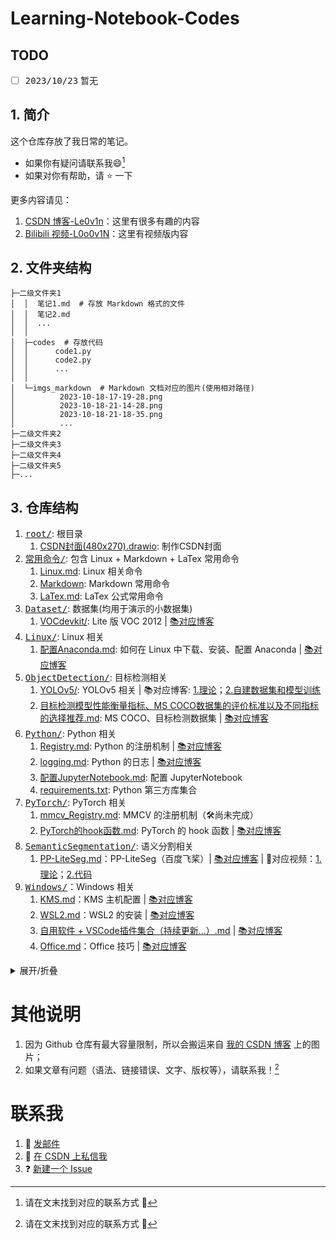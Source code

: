 # Learning-Notebook-Codes

## TODO

- [ ] <kbd>2023/10/23</kbd> 暂无


## 1. 简介

这个仓库存放了我日常的笔记。
+ 如果你有疑问请联系我:smile:[^footnote_1]
+ 如果对你有帮助，请 :star: 一下

更多内容请见：
1. [CSDN 博客-Le0v1n](https://blog.csdn.net/weixin_44878336)：这里有很多有趣的内容
2. [Bilibili 视频-L0o0v1N](https://space.bilibili.com/13187602)：这里有视频版内容

[^footnote_1]: 请在文末找到对应的联系方式 :zany_face:

## 2. 文件夹结构

```
├─二级文件夹1
│  │  笔记1.md  # 存放 Markdown 格式的文件
│  │  笔记2.md
│  │  ...
│  │
│  ├─codes  # 存放代码
│  │      code1.py
│  │      code2.py
│  │      ...
│  │
│  └─imgs_markdown  # Markdown 文档对应的图片(使用相对路径)
│          2023-10-18-17-19-28.png
│          2023-10-18-21-14-28.png
│          2023-10-18-21-18-35.png
│          ...
├─二级文件夹2
├─二级文件夹3
├─二级文件夹4
├─二级文件夹5
├─...
```

## 3. 仓库结构

1. [<kbd>root/</kbd>](https://github.com/Le0v1n/Learning-Notebook-Codes): 根目录
   1. [CSDN封面(480x270).drawio](https://github.com/Le0v1n/Learning-Notebook-Codes/blob/main/CSDN%E5%B0%81%E9%9D%A2(480x270).drawio): 制作CSDN封面
2. [<kbd>常用命令/</kbd>](https://github.com/Le0v1n/Learning-Notebook-Codes/tree/main/%E5%B8%B8%E7%94%A8%E5%91%BD%E4%BB%A4): 包含 Linux + Markdown + LaTex 常用命令
   1. [Linux.md](https://github.com/Le0v1n/Learning-Notebook-Codes/blob/main/%E5%B8%B8%E7%94%A8%E5%91%BD%E4%BB%A4/Linux.md): Linux 相关命令
   2. [Markdown](https://github.com/Le0v1n/Learning-Notebook-Codes/blob/main/%E5%B8%B8%E7%94%A8%E5%91%BD%E4%BB%A4/Markdown.md): Markdown 常用命令
   3. [LaTex.md](https://github.com/Le0v1n/Learning-Notebook-Codes/blob/main/%E5%B8%B8%E7%94%A8%E5%91%BD%E4%BB%A4/LaTex.md): LaTex 公式常用命令
3. [<kbd>Dataset/</bkd>](https://github.com/Le0v1n/Learning-Notebook-Codes/tree/main/Datasets): 数据集(均用于演示的小数据集)
   1. [VOCdevkit/](https://github.com/Le0v1n/Learning-Notebook-Codes/tree/main/Datasets/VOCdevkit): Lite 版 VOC 2012 | [📚对应博客](https://blog.csdn.net/weixin_44878336/article/details/124540069)
4. [<kbd>Linux/</bkd>](https://github.com/Le0v1n/Learning-Notebook-Codes/tree/main/Linux/): Linux 相关
   1. [配置Anaconda.md](https://github.com/Le0v1n/Learning-Notebook-Codes/blob/main/Linux/%E9%85%8D%E7%BD%AEAnaconda.md): 如何在 Linux 中下载、安装、配置 Anaconda | [📚对应博客](https://blog.csdn.net/weixin_44878336/article/details/133967607)
5. [<kbd>ObjectDetection/</bkd>](https://github.com/Le0v1n/Learning-Notebook-Codes/tree/main/ObjectDetection/): 目标检测相关
   1. [YOLOv5/](https://github.com/Le0v1n/Learning-Notebook-Codes/tree/main/ObjectDetection/YOLOv5/): YOLOv5 相关 | 📚对应博客: [1.理论](https://blog.csdn.net/weixin_44878336/article/details/133901265)；[2.自建数据集和模型训练](https://blog.csdn.net/weixin_44878336/article/details/133915488)
   2. [目标检测模型性能衡量指标、MS COCO数据集的评价标准以及不同指标的选择推荐.md](https://github.com/Le0v1n/Learning-Notebook-Codes/blob/main/ObjectDetection/%E7%9B%AE%E6%A0%87%E6%A3%80%E6%B5%8B%E6%A8%A1%E5%9E%8B%E6%80%A7%E8%83%BD%E8%A1%A1%E9%87%8F%E6%8C%87%E6%A0%87%E3%80%81MS%20COCO%E6%95%B0%E6%8D%AE%E9%9B%86%E7%9A%84%E8%AF%84%E4%BB%B7%E6%A0%87%E5%87%86%E4%BB%A5%E5%8F%8A%E4%B8%8D%E5%90%8C%E6%8C%87%E6%A0%87%E7%9A%84%E9%80%89%E6%8B%A9%E6%8E%A8%E8%8D%90.md): MS COCO、目标检测数据集 | [📚对应博客](TODO)
6. [<kbd>Python/</bkd>](https://github.com/Le0v1n/Learning-Notebook-Codes/tree/main/Python): Python 相关
   1. [Registry.md](https://github.com/Le0v1n/Learning-Notebook-Codes/blob/main/Python/Registry/Registry.md): Python 的注册机制 | [📚对应博客](https://blog.csdn.net/weixin_44878336/article/details/133887655)
   2. [logging.md](https://github.com/Le0v1n/Learning-Notebook-Codes/blob/main/Python/Python%E7%9A%84logging%E6%A8%A1%E5%9D%97%EF%BC%88%E6%97%A5%E5%BF%97%E3%80%81DEBUG%E3%80%81INFO%E3%80%81WARNING%E3%80%81ERROR%E3%80%81CRITICAL%EF%BC%89.md): Python 的日志 | [📚对应博客](https://blog.csdn.net/weixin_44878336/article/details/133868928)
   3. [配置JupyterNotebook.md](https://github.com/Le0v1n/Learning-Notebook-Codes/blob/main/Python/%E9%85%8D%E7%BD%AEJupyterNotebook.md): 配置 JupyterNotebook
   4. [requirements.txt](https://github.com/Le0v1n/Learning-Notebook-Codes/blob/main/Python/requirements.txt): Python 第三方库集合
7. [<kbd>PyTorch/</bkd>](https://github.com/Le0v1n/Learning-Notebook-Codes/tree/main/PyTorch/): PyTorch 相关
   1. [mmcv_Registry.md](https://github.com/Le0v1n/Learning-Notebook-Codes/tree/main/PyTorch/mmcv_Registry): MMCV 的注册机制（:hammer_and_wrench:尚未完成）
   2. [PyTorch的hook函数.md](https://github.com/Le0v1n/Learning-Notebook-Codes/blob/main/PyTorch/PyTorch%E7%9A%84hook%E5%87%BD%E6%95%B0%EF%BC%88register_hook%E3%80%81register_forward_hook%E3%80%81register_backward_hook%E3%80%81register_forward_pre_hook%EF%BC%89.md): PyTorch 的 hook 函数 | [📚对应博客](https://blog.csdn.net/weixin_44878336/article/details/133859089)
8. [<kbd>SemanticSegmentation/</bkd>](https://github.com/Le0v1n/Learning-Notebook-Codes/tree/main/SemanticSegmentation/PP-LiteSeg): 语义分割相关
   1. [PP-LiteSeg.md](https://github.com/Le0v1n/Learning-Notebook-Codes/blob/main/SemanticSegmentation/PP-LiteSeg.md)：PP-LiteSeg（百度飞桨）| [📚对应博客](https://blog.csdn.net/weixin_44878336/article/details/132211283) | 🎥对应视频：[1.理论](https://www.bilibili.com/video/BV1Xr4y1d7Y2)；[2.代码](https://www.bilibili.com/video/BV18p4y1P7dG)
9. [<kbd>Windows/</bkd>](https://github.com/Le0v1n/Learning-Notebook-Codes/tree/main/Windows)：Windows 相关
   1.  [KMS.md](https://github.com/Le0v1n/Learning-Notebook-Codes/blob/main/Windows/KMS%20Host.md)：KMS 主机配置 | [📚对应博客](https://blog.csdn.net/weixin_44878336/article/details/133934093)
   2.  [WSL2.md](https://github.com/Le0v1n/Learning-Notebook-Codes/blob/main/Windows/WSL2.md)：WSL2 的安装 | [📚对应博客](https://blog.csdn.net/weixin_44878336/article/details/133967607)
   3.  [自用软件 + VSCode插件集合（持续更新...）.md](https://github.com/Le0v1n/Learning-Notebook-Codes/blob/main/Windows/%E8%87%AA%E7%94%A8%E8%BD%AF%E4%BB%B6%20%2B%20VSCode%E6%8F%92%E4%BB%B6%E9%9B%86%E5%90%88%EF%BC%88%E6%8C%81%E7%BB%AD%E6%9B%B4%E6%96%B0...%EF%BC%89.md) | [📚对应博客](https://blog.csdn.net/weixin_44878336/article/details/133272093)
   4.  [Office.md](https://github.com/Le0v1n/Learning-Notebook-Codes/blob/main/Windows/Office/Office.md)：Office 技巧 | [📚对应博客](https://blog.csdn.net/weixin_44878336/article/details/133986172)


<details> <summary> 展开/折叠 </summary>

<div align=center>

| 创建时间 | 文件/文件夹名称 | 简介 | 对应博客 | 站内链接 |
|  :-:  |       :-      |  :-  |   :-   |    :-:   | 
|<b>2023/10/17|<kbd>root/</bkd>|<b>Github 仓库 root 地址||[站内链接](https://github.com/Le0v1n/Learning-Notebook-Codes)|
|2023/10/17|&emsp;&emsp;<kbd>1. CSDN封面(480x270).drawio</bkd>|制作CSDN封面||[站内链接](https://github.com/Le0v1n/Learning-Notebook-Codes/blob/main/CSDN%E5%B0%81%E9%9D%A2(480x270).drawio)|
|<br>|||| 
|<b>2023/10/20|<kbd>常用命令/</bkd>|<b>Linux + Markdown + LaTex||[站内链接](https://github.com/Le0v1n/Learning-Notebook-Codes/tree/main/%E5%B8%B8%E7%94%A8%E5%91%BD%E4%BB%A4)|
|2023/10/20|&emsp;&emsp;<kbd>1. Linux.md</bkd>|Linux 常用命令||[站内链接](https://github.com/Le0v1n/Learning-Notebook-Codes/blob/main/%E5%B8%B8%E7%94%A8%E5%91%BD%E4%BB%A4/Linux.md)|
|2023/10/20|&emsp;&emsp;<kbd>2. Markdown.md</bkd>|Markdown 常用命令||[站内链接](https://github.com/Le0v1n/Learning-Notebook-Codes/blob/main/%E5%B8%B8%E7%94%A8%E5%91%BD%E4%BB%A4/Markdown.md)|
|2023/10/20|&emsp;&emsp;<kbd>3. LaTex.md</bkd>|LaTex 常用命令||[站内链接](https://github.com/Le0v1n/Learning-Notebook-Codes/blob/main/%E5%B8%B8%E7%94%A8%E5%91%BD%E4%BB%A4/LaTex.md)|
|<br>|||| 
|<b>2023/10/17|<kbd>Dataset/</bkd>|<b>数据集相关||[站内链接](https://github.com/Le0v1n/Learning-Notebook-Codes/tree/main/Datasets)|
|2023/10/17|&emsp;&emsp;<kbd>1. VOCdevkit/</bkd>|Lite 版 VOC 2012|[PASCAL VOC 2012](https://blog.csdn.net/weixin_44878336/article/details/124540069)|[站内链接](https://github.com/Le0v1n/Learning-Notebook-Codes/tree/main/Datasets/VOCdevkit)|
|<br>|||| 
|<b>2023/10/20|<kbd>Linux/</bkd>|<b>Linux 相关||[站内链接](https://github.com/Le0v1n/Learning-Notebook-Codes/tree/main/Linux/)|
|2023/10/20|&emsp;&emsp;<kbd>1. 配置Anaconda.md</bkd>|配置 Anaconda|[WSL2 安装与配置](https://blog.csdn.net/weixin_44878336/article/details/133967607)|[站内链接](https://github.com/Le0v1n/Learning-Notebook-Codes/blob/main/Linux/%E9%85%8D%E7%BD%AEAnaconda.md)|
|<br>|||| 
|<b>2023/10/17|<kbd>ObjectDetection/</bkd>|<b>目标检测相关||[站内链接](https://github.com/Le0v1n/Learning-Notebook-Codes/tree/main/ObjectDetection/)|
|2023/10/17|&emsp;&emsp;<kbd>1. YOLOv5/</bkd>|YOLOv5|1. [理论](https://blog.csdn.net/weixin_44878336/article/details/133901265)</br>2. [自建数据集和模型训练](https://blog.csdn.net/weixin_44878336/article/details/133915488)|[站内链接](https://github.com/Le0v1n/Learning-Notebook-Codes/tree/main/ObjectDetection/YOLOv5/)|
|<br>|||| 
|<b>2023/10/20|<kbd>Python/</bkd>|<b>Python 相关||[站内链接](https://github.com/Le0v1n/Learning-Notebook-Codes/tree/main/Python)|
|2023/10/20|&emsp;&emsp;<kbd>1. Registry.md</bkd>|Python 的注册机制|[Python 的注册机制](https://blog.csdn.net/weixin_44878336/article/details/133887655)|[站内链接](https://github.com/Le0v1n/Learning-Notebook-Codes/blob/main/Python/Registry/Registry.md)|
|2023/10/20|&emsp;&emsp;<kbd>2. logging.md</bkd>|Python 的日志|[Python 的 logging](https://blog.csdn.net/weixin_44878336/article/details/133868928)|[站内链接](https://github.com/Le0v1n/Learning-Notebook-Codes/blob/main/Python/Python%E7%9A%84logging%E6%A8%A1%E5%9D%97%EF%BC%88%E6%97%A5%E5%BF%97%E3%80%81DEBUG%E3%80%81INFO%E3%80%81WARNING%E3%80%81ERROR%E3%80%81CRITICAL%EF%BC%89.md)|
|2023/10/20|&emsp;&emsp;<kbd>3. 配置JupyterNotebook.md</bkd>|配置 JupyterNotebook||[站内链接](https://github.com/Le0v1n/Learning-Notebook-Codes/blob/main/Python/%E9%85%8D%E7%BD%AEJupyterNotebook.md)|
|2023/10/21|&emsp;&emsp;<kbd>4. requirements.txt</bkd>|Python 第三方库||[站内链接](https://github.com/Le0v1n/Learning-Notebook-Codes/blob/main/Python/requirements.txt)|
|<br>|||| 
|<b>2023/10/17|<kbd>PyTorch/</bkd>|<b>PyTorch 相关||[站内链接](https://github.com/Le0v1n/Learning-Notebook-Codes/tree/main/PyTorch/)|
|2023/10/17|&emsp;&emsp;<kbd>1. mmcv_Registry.md</bkd>|MMCV 的注册机制|TODO|:hammer_and_wrench: [站内链接](https://github.com/Le0v1n/Learning-Notebook-Codes/tree/main/PyTorch/mmcv_Registry)|
|2023/10/20|&emsp;&emsp;<kbd>2. PyTorch的hook函数.md</bkd>|PyTorch 的 hook 函数|[PyTorch 的 hook 函数](https://blog.csdn.net/weixin_44878336/article/details/133859089)|[站内链接](https://github.com/Le0v1n/Learning-Notebook-Codes/blob/main/PyTorch/PyTorch%E7%9A%84hook%E5%87%BD%E6%95%B0%EF%BC%88register_hook%E3%80%81register_forward_hook%E3%80%81register_backward_hook%E3%80%81register_forward_pre_hook%EF%BC%89.md)|
|<br>|||| 
|<b>2023/10/20|<kbd>SemanticSegmentation/</bkd>|<b>语义分割相关||[站内链接](https://github.com/Le0v1n/Learning-Notebook-Codes/tree/main/SemanticSegmentation/PP-LiteSeg)|
|2023/10/20|&emsp;&emsp;<kbd>1. PP-LiteSeg.md</bkd>|PP-LiteSeg|[PP-LiteSeg](https://blog.csdn.net/weixin_44878336/article/details/132211283)|[站内链接](https://github.com/Le0v1n/Learning-Notebook-Codes/blob/main/SemanticSegmentation/PP-LiteSeg.md)|
|<br>|||| 
|<b>2023/10/20|<kbd>Windows/</bkd>|<b>Windows 相关||[站内链接](https://github.com/Le0v1n/Learning-Notebook-Codes/tree/main/Windows)|
|2023/10/19|&emsp;&emsp;<kbd>1. KMS.md</bkd>|KMS 主机配置|[对应博客](https://blog.csdn.net/weixin_44878336/article/details/133934093)|[站内链接](https://github.com/Le0v1n/Learning-Notebook-Codes/blob/main/Windows/KMS%20Host.md)|
|2023/10/19|&emsp;&emsp;<kbd>2. WSL2.md</bkd>|WSL2 的安装|[WSL2 安装与配置](https://blog.csdn.net/weixin_44878336/article/details/133967607)|[站内链接](https://github.com/Le0v1n/Learning-Notebook-Codes/blob/main/Windows/WSL2.md)|
|2023/10/20|&emsp;&emsp;<kbd>3. 自用软件 + VSCode插件集合（持续更新...）.md</bkd>||[对应博客](https://blog.csdn.net/weixin_44878336/article/details/133272093)|[站内链接](https://github.com/Le0v1n/Learning-Notebook-Codes/blob/main/Windows/%E8%87%AA%E7%94%A8%E8%BD%AF%E4%BB%B6%20%2B%20VSCode%E6%8F%92%E4%BB%B6%E9%9B%86%E5%90%88%EF%BC%88%E6%8C%81%E7%BB%AD%E6%9B%B4%E6%96%B0...%EF%BC%89.md)|
|2023/10/20|&emsp;&emsp;<kbd>4. Office.md</bkd>|Office 技巧||[站内链接](https://github.com/Le0v1n/Learning-Notebook-Codes/blob/main/Windows/Office/Office.md)|

</div>

</details>

# 其他说明

1. 因为 Github 仓库有最大容量限制，所以会搬运来自 [我的 CSDN 博客]((https://blog.csdn.net/weixin_44878336)) 上的图片；
2. 如果文章有问题（语法、链接错误、文字、版权等），请联系我！[^footnote_2]

[^footnote_2]: 请在文末找到对应的联系方式 :zany_face:

# 联系我

1. :e-mail: [发邮件](mailto:zjkljd@163.com)
2. :speech_balloon: [在 CSDN 上私信我](https://blog.csdn.net/weixin_44878336)
3. ❓ [新建一个 Issue](https://github.com/Le0v1n/Learning-Notebook-Codes/issues/new/choose)
